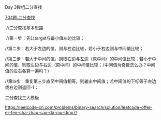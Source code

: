 

Day 3数组二分查找

[704题.二分查找](https://leetcode-cn.com/problems/binary-search/)

​    //二分查找基本思路

​    //第一步：先让target与最小值左边比较；

​    //第二步：若大于左边的值，则与右边比较，若小于右边则与中间值比较；

​    //第三步：若大于中间的值，则取右边与左边（原中间）的中间值比较；若小于中间的值，则取左边与右边（原中间）的中间值比较；（中间值为奇数怎么办？中间值的左右各算一遍吗？）

​    //第四步：重复第三步直至中间值相等，则输出中间值；若中间值的下标等于左边或右边则返回-1；



二分查找三大模板

https://leetcode-cn.com/problems/binary-search/solution/leetcode-offer-er-fen-cha-zhao-san-da-mo-0mn7/